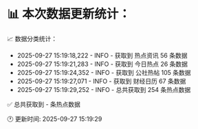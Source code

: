 📊 本次数据更新统计：
==========================

📈 数据分类统计：
- 2025-09-27 15:19:18,222 - INFO - 获取到 热点资讯 56 条数据
- 2025-09-27 15:19:21,283 - INFO - 获取到 今日热点 26 条数据
- 2025-09-27 15:19:24,352 - INFO - 获取到 公社热帖 105 条数据
- 2025-09-27 15:19:27,071 - INFO - 获取到 财经日历 67 条数据
- 2025-09-27 15:19:29,252 - INFO - 总共获取到 254 条热点数据

✅ 总共获取到 - 条热点数据

🕐 更新时间: 2025-09-27 15:19:29
